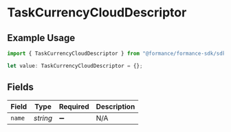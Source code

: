 # TaskCurrencyCloudDescriptor

## Example Usage

```typescript
import { TaskCurrencyCloudDescriptor } from "@formance/formance-sdk/sdk/models/shared";

let value: TaskCurrencyCloudDescriptor = {};
```

## Fields

| Field              | Type               | Required           | Description        |
| ------------------ | ------------------ | ------------------ | ------------------ |
| `name`             | *string*           | :heavy_minus_sign: | N/A                |